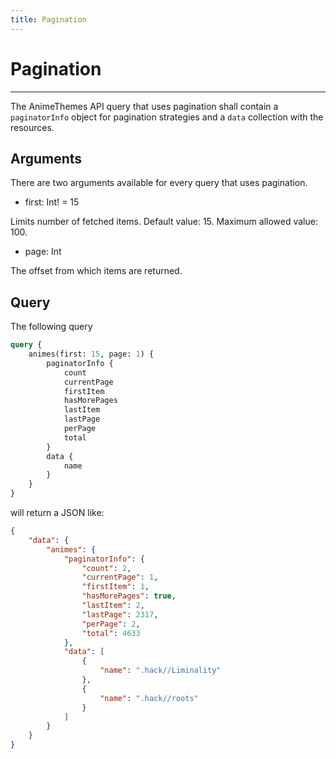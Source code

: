 ```yaml
---
title: Pagination
---
```


# Pagination

---

The AnimeThemes API query that uses pagination shall contain a `paginatorInfo` object for pagination strategies and a `data` collection with the resources.


## Arguments
There are two arguments available for every query that uses pagination.

* first: Int! = 15

Limits number of fetched items. Default value: 15. Maximum allowed value: 100.

* page: Int

The offset from which items are returned.

## Query

The following query
```graphql
query {
    animes(first: 15, page: 1) {
        paginatorInfo {
            count
            currentPage
            firstItem
            hasMorePages
            lastItem
            lastPage
            perPage
            total
        }
        data {
            name
        }
    }
}
```
will return a JSON like:
```json
{
    "data": {
        "animes": {
            "paginatorInfo": {
                "count": 2,
                "currentPage": 1,
                "firstItem": 1,
                "hasMorePages": true,
                "lastItem": 2,
                "lastPage": 2317,
                "perPage": 2,
                "total": 4633
            },
            "data": [
                {
                    "name": ".hack//Liminality"
                },
                {
                    "name": ".hack//roots"
                }
            ]
        }
    }
}